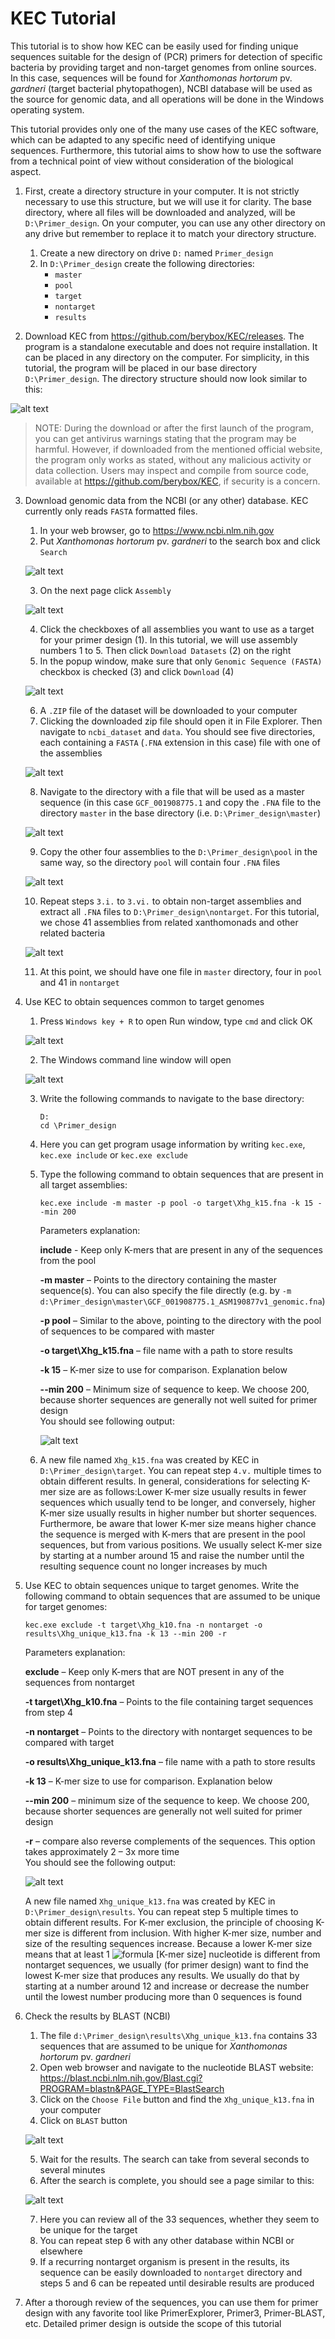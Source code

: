 # KEC Tutorial

This tutorial is to show how KEC can be easily used for finding unique sequences suitable for the design of (PCR) primers for detection of specific bacteria by providing target and non-target genomes from online sources. In this case, sequences will be found for *Xanthomonas hortorum* pv. *gardneri* (target bacterial phytopathogen), NCBI database will be used as the source for genomic data, and all operations will be done in the Windows operating system. 

This tutorial provides only one of the many use cases of the KEC software, which can be adapted to any specific need of identifying unique sequences. Furthermore, this tutorial aims to show how to use the software from a technical point of view without consideration of the biological aspect.

1. First, create a directory structure in your computer. It is not strictly necessary to use this structure, but we will use it for clarity. The base directory, where all files will be downloaded and analyzed, will be   `D:\Primer_design`. On your computer, you can use any other directory on any drive but remember to replace it to match your directory structure.
    1. Create a new directory on drive `D:` named `Primer_design`
    2. In `D:\Primer_design` create the following directories:
        - `master`
        - `pool`
        - `target`
        - `nontarget`
        - `results`

2. Download KEC from <https://github.com/berybox/KEC/releases>. The program is a standalone executable and does not require installation. It can be placed in any directory on the computer. For simplicity, in this tutorial, the program will be placed in our base directory `D:\Primer_design`. The directory structure should now look similar to this:

 ![alt text](./assets/tutorial_fig01.png "Suggested directory structure")

> NOTE: During the download or after the first launch of the program, you can get antivirus warnings stating that the program may be harmful. However, if downloaded from the mentioned official website, the program only works as stated, without any malicious activity or data collection. Users may inspect and compile from source code, available at <https://github.com/berybox/KEC>, if security is a concern.

3. Download genomic data from the NCBI (or any other) database. KEC currently only reads `FASTA` formatted files.
    1. In your web browser, go to <https://www.ncbi.nlm.nih.gov>
    2. Put *Xanthomonas hortorum* pv. *gardneri* to the search box and click `Search` 
    
    ![alt text](./assets/tutorial_fig02.png "NCBI database search")

    3. On the next page click `Assembly`
    
    ![alt text](./assets/tutorial_fig03.png "NCBI database search")
    
    4. Click the checkboxes of all assemblies you want to use as a target for your primer design (1). In this tutorial, we will use assembly numbers 1 to 5. Then click `Download Datasets` (2) on the right
    5. In the popup window, make sure that only `Genomic Sequence (FASTA)` checkbox is checked (3) and click `Download` (4) 
    
    ![alt text](./assets/tutorial_fig04.png "NCBI database search")
    
    6. A `.ZIP` file of the dataset will be downloaded to your computer
    7. Clicking the downloaded zip file should open it in File Explorer. Then navigate to `ncbi_dataset` and `data`. You should see five directories, each containing a `FASTA` (`.FNA` extension in this case) file with one of the assemblies 
    
    ![alt text](./assets/tutorial_fig05.png "Downloaded assemblies")
    
    8. Navigate to the directory with a file that will be used as a master sequence (in this case `GCF_001908775.1` and copy the `.FNA` file to the directory `master` in the base directory (i.e. `D:\Primer_design\master`) 
    
    ![alt text](./assets/tutorial_fig06.png "Copy assembly")
    
    9. Copy the other four assemblies to the `D:\Primer_design\pool` in the same way, so the directory `pool` will contain four `.FNA` files 
    
    ![alt text](./assets/tutorial_fig07.png "Pool directory content")

    10. Repeat steps `3.i.` to `3.vi.` to obtain non-target assemblies and extract all `.FNA` files to `D:\Primer_design\nontarget`. For this tutorial, we chose 41 assemblies from related xanthomonads and other related bacteria
    
    ![alt text](./assets/tutorial_fig08.png "Non-target directory content")

    11. At this point, we should have one file in `master` directory, four in `pool` and 41 in `nontarget`

4. Use KEC to obtain sequences common to target genomes
    1. Press `Windows key + R` to open Run window, type `cmd` and click OK

    ![alt text](./assets/tutorial_fig09.png "Windows RUN window")

    2. The Windows command line window will open

    ![alt text](./assets/tutorial_fig10.png "Windows command line")

    3. Write the following commands to navigate to the base directory:
        ```
        D:
        cd \Primer_design
        ```
    4. Here you can get program usage information by writing `kec.exe`, `kec.exe include` or `kec.exe exclude`
    5. Type the following command to obtain sequences that are present in all target assemblies:
        ```
        kec.exe include -m master -p pool -o target\Xhg_k15.fna -k 15 --min 200
        ```
        Parameters explanation:

        **include** - Keep only K-mers that are present in any of the sequences from the pool

        **-m master** – Points to the directory containing the master sequence(s). You can also specify the file directly (e.g. by `-m d:\Primer_design\master\GCF_001908775.1_ASM190877v1_genomic.fna`)

        **-p pool** – Similar to the above, pointing to the directory with the pool of sequences to be compared with master

        **-o target\Xhg_k15.fna** – file name with a path to store results

        **-k 15** – K-mer size to use for comparison. Explanation below

        **--min 200** – Minimum size of sequence to keep. We choose 200, because shorter sequences are generally not well suited for primer design\
        You should see following output:
        
        ![alt text](./assets/tutorial_fig11.png "KEC include output")

    6. A new file named `Xhg_k15.fna` was created by KEC in `D:\Primer_design\target`. You can repeat step `4.v.` multiple times to obtain different results. In general, considerations for selecting K-mer size are as follows:Lower K-mer size usually results in fewer sequences which usually tend to be longer, and conversely, higher K-mer size usually results in higher number but shorter sequences. Furthermore, be aware that lower K-mer size means higher chance the sequence is merged with K-mers that are present in the pool sequences, but from various positions. We usually select K-mer size by starting at a number around 15 and raise the number until the resulting sequence count no longer increases by much

5. Use KEC to obtain sequences unique to target genomes. Write the following command to obtain sequences that are assumed to be unique for target genomes:
    ```
    kec.exe exclude -t target\Xhg_k10.fna -n nontarget -o results\Xhg_unique_k13.fna -k 13 --min 200 -r
    ```
    Parameters explanation:

    **exclude** – Keep only K-mers that are NOT present in any of the sequences from nontarget
    
    **-t target\Xhg_k10.fna** – Points to the file containing target sequences from step 4
    
    **-n nontarget** – Points to the directory with nontarget sequences to be compared with target
    
    **-o results\Xhg_unique_k13.fna** – file name with a path to store results
    
    **-k 13** – K-mer size to use for comparison. Explanation below
    
    **--min 200** – minimum size of the sequence to keep. We choose 200, because shorter sequences are generally not well suited for primer design
    
    **-r** – compare also reverse complements of the sequences. This option takes approximately 2 – 3x more time\
    You should see the following output:
    
    ![alt text](./assets/tutorial_fig12.png "KEC exclude output")

    A new file named `Xhg_unique_k13.fna` was created by KEC in `D:\Primer_design\results`. You can repeat step 5 multiple times to obtain different results. For K-mer exclusion, the principle of choosing K-mer size is different from inclusion. With higher K-mer size, number and size of the resulting sequences increase. Because a lower K-mer size means that at least 1 ![formula](https://render.githubusercontent.com/render/math?math=\div) [K-mer size] nucleotide is different from nontarget sequences, we usually (for primer design) want to find the lowest K-mer size that produces any results. We usually do that by starting at a number around 12 and increase or decrease the number until the lowest number producing more than 0 sequences is found

6. Check the results by BLAST (NCBI)
    1. The file `d:\Primer_design\results\Xhg_unique_k13.fna` contains 33 sequences that are assumed to be unique for *Xanthomonas hortorum* pv. *gardneri*
    2. Open web browser and navigate to the nucleotide BLAST website: <https://blast.ncbi.nlm.nih.gov/Blast.cgi?PROGRAM=blastn&PAGE_TYPE=BlastSearch>
    3. Click on the `Choose File` button and find the `Xhg_unique_k13.fna` in your computer
    4. Click on `BLAST` button

    ![alt text](./assets/tutorial_fig13.png "NCBI BLAST")

    5. Wait for the results. The search can take from several seconds to several minutes
    6. After the search is complete, you should see a page similar to this:

    ![alt text](./assets/tutorial_fig14.png "NCBI BLAST result")

    7. Here you can review all of the 33 sequences, whether they seem to be unique for the target
    8. You can repeat step 6 with any other database within NCBI or elsewhere
    9. If a recurring nontarget organism is present in the results, its sequence can be easily downloaded to `nontarget` directory and steps 5 and 6 can be repeated until desirable results are produced

7. After a thorough review of the sequences, you can use them for primer design with any favorite tool like PrimerExplorer, Primer3, Primer-BLAST, etc. Detailed primer design is outside the scope of this tutorial